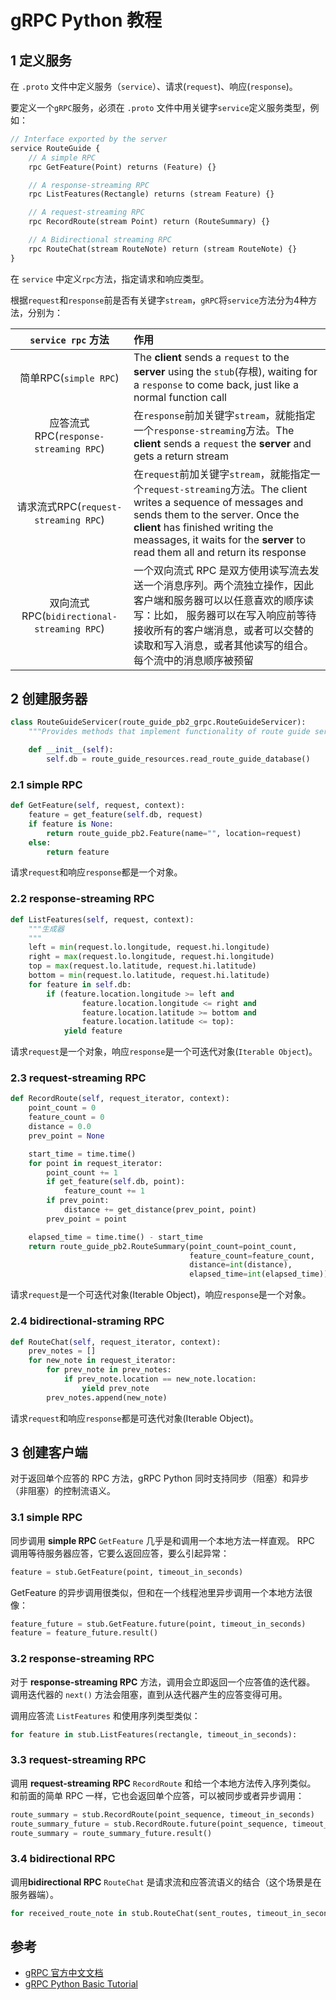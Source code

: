 # gRPC Python 教程

## 1 定义服务

在 `.proto` 文件中定义服务（`service`）、请求(`request`)、响应(`response`)。

要定义一个`gRPC`服务，必须在 `.proto` 文件中用关键字`service`定义服务类型，例如：

```proto
// Interface exported by the server
service RouteGuide {
    // A simple RPC
    rpc GetFeature(Point) returns (Feature) {}

    // A response-streaming RPC
    rpc ListFeatures(Rectangle) returns (stream Feature) {}

    // A request-streaming RPC
    rpc RecordRoute(stream Point) return (RouteSummary) {}

    // A Bidirectional streaming RPC
    rpc RouteChat(stream RouteNote) return (stream RouteNote) {}
}
```

在 `service` 中定义`rpc`方法，指定请求和响应类型。

根据`request`和`response`前是否有关键字`stream`，`gRPC`将`service`方法分为4种方法，分别为：

| `service rpc` 方法    | 作用 |
| :------------------: | :--- |
| 简单RPC(`simple RPC`) | The **client** sends a `request` to the **server** using the `stub`(存根), waiting for a `response` to come back, just like a normal function call |
| 应答流式RPC(`response-streaming RPC`) | 在`response`前加关键字`stream`，就能指定一个`response-streaming`方法。The **client** sends a `request` the **server** and gets a return stream |
| 请求流式RPC(`request-streaming RPC`) | 在`request`前加关键字`stream`，就能指定一个`request-streaming`方法。The client writes a sequence of messages and sends them to the server. Once the **client** has finished writing the meassages, it waits for the **server** to read them all and return its response |
| 双向流式RPC(`bidirectional-streaming RPC`) | 一个双向流式 RPC 是双方使用读写流去发送一个消息序列。两个流独立操作，因此客户端和服务器可以以任意喜欢的顺序读写：比如， 服务器可以在写入响应前等待接收所有的客户端消息，或者可以交替的读取和写入消息，或者其他读写的组合。 每个流中的消息顺序被预留 |

## 2 创建服务器

```python
class RouteGuideServicer(route_guide_pb2_grpc.RouteGuideServicer):
    """Provides methods that implement functionality of route guide server."""

    def __init__(self):
        self.db = route_guide_resources.read_route_guide_database()
```

### 2.1 simple RPC

```python
def GetFeature(self, request, context):
    feature = get_feature(self.db, request)
    if feature is None:
        return route_guide_pb2.Feature(name="", location=request)
    else:
        return feature
```

请求`request`和响应`response`都是一个对象。

### 2.2 response-streaming RPC

```python
def ListFeatures(self, request, context):
    """生成器
    """
    left = min(request.lo.longitude, request.hi.longitude)
    right = max(request.lo.longitude, request.hi.longitude)
    top = max(request.lo.latitude, request.hi.latitude)
    bottom = min(request.lo.latitude, request.hi.latitude)
    for feature in self.db:
        if (feature.location.longitude >= left and
                feature.location.longitude <= right and
                feature.location.latitude >= bottom and
                feature.location.latitude <= top):
            yield feature
```

请求`request`是一个对象，响应`response`是一个可迭代对象(`Iterable Object`)。

### 2.3 request-streaming RPC

```python
def RecordRoute(self, request_iterator, context):
    point_count = 0
    feature_count = 0
    distance = 0.0
    prev_point = None

    start_time = time.time()
    for point in request_iterator:
        point_count += 1
        if get_feature(self.db, point):
            feature_count += 1
        if prev_point:
            distance += get_distance(prev_point, point)
        prev_point = point

    elapsed_time = time.time() - start_time
    return route_guide_pb2.RouteSummary(point_count=point_count,
                                        feature_count=feature_count,
                                        distance=int(distance),
                                        elapsed_time=int(elapsed_time))
```

请求`request`是一个可迭代对象(Iterable Object)，响应`response`是一个对象。

### 2.4 bidirectional-straming RPC

```python
def RouteChat(self, request_iterator, context):
    prev_notes = []
    for new_note in request_iterator:
        for prev_note in prev_notes:
            if prev_note.location == new_note.location:
                yield prev_note
        prev_notes.append(new_note)
```

请求`request`和响应`response`都是可迭代对象(Iterable Object)。

## 3 创建客户端

对于返回单个应答的 RPC 方法，gRPC Python 同时支持同步（阻塞）和异步（非阻塞）的控制流语义。

### 3.1 simple RPC

同步调用 **simple RPC** `GetFeature` 几乎是和调用一个本地方法一样直观。
RPC 调用等待服务器应答，它要么返回应答，要么引起异常：

```python
feature = stub.GetFeature(point, timeout_in_seconds)
```

GetFeature 的异步调用很类似，但和在一个线程池里异步调用一个本地方法很像：

```python
feature_future = stub.GetFeature.future(point, timeout_in_seconds)
feature = feature_future.result()
```

### 3.2 response-streaming RPC

对于 **response-streaming RPC** 方法，调用会立即返回一个应答值的迭代器。
调用迭代器的 `next()` 方法会阻塞，直到从迭代器产生的应答变得可用。

调用应答流 `ListFeatures` 和使用序列类型类似：

```python
for feature in stub.ListFeatures(rectangle, timeout_in_seconds):
```

### 3.3 request-streaming RPC

调用 **request-streaming RPC** `RecordRoute` 和给一个本地方法传入序列类似。
和前面的简单 RPC 一样，它也会返回单个应答，可以被同步或者异步调用：

```python
route_summary = stub.RecordRoute(point_sequence, timeout_in_seconds)
route_summary_future = stub.RecordRoute.future(point_sequence, timeout_in_seconds)
route_summary = route_summary_future.result()
```

### 3.4 bidirectional RPC

调用**bidirectional RPC** `RouteChat` 是请求流和应答流语义的结合（这个场景是在服务器端）。

```python
for received_route_note in stub.RouteChat(sent_routes, timeout_in_seconds):
```

## 参考

* [gRPC 官方中文文档](http://doc.oschina.net/grpc?t=60138)
* [gRPC Python Basic Tutorial](https://grpc.io/docs/languages/python/basics/)
